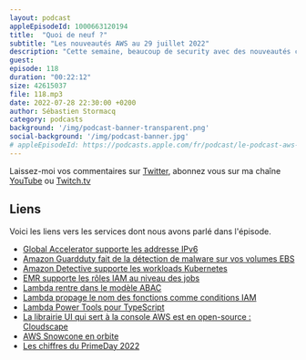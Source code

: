 ```yaml
---
layout: podcast
appleEpisodeId: 1000663120194
title:  "Quoi de neuf ?"
subtitle: "Les nouveautés AWS au 29 juillet 2022"
description: "Cette semaine, beaucoup de security avec des nouveautés coté Guarduty et Detective, mais aussi des nouvelles possibilités avec EMR et Lambda. On parle open source avec Lambda Power Tools pour Typescript et Cloudscape, une librairie pour construire des interfaces web. Le bord du cloud s'étend à l'espace, une partie du cloud AWS est dans la station spaciale internationale et on terminera avec les chiffres AWS du dernier Amazon Prime Day, vous savez ? Cette journée de soldes au niveau mondial qui met beaucoup de charge sur nos infrastructures."
guest: 
episode: 118
duration: "00:22:12"
size: 42615037
file: 118.mp3
date: 2022-07-28 22:30:00 +0200   
author: Sébastien Stormacq
category: podcasts
background: '/img/podcast-banner-transparent.png'
social-background: '/img/podcast-banner.jpg'
# appleEpisodeId: https://podcasts.apple.com/fr/podcast/le-podcast-aws-en-français/id1452118442
---
```


Laissez-moi vos commentaires sur [Twitter](https://twitter.com/sebsto), abonnez vous sur ma chaîne [YouTube](https://www.youtube.com/sebsto) ou [Twitch.tv](https://www.twitch.tv/sebAWS)

## Liens

Voici les liens vers les services dont nous avons parlé dans l'épisode.

- [Global Accelerator supporte les addresse IPv6](https://aws.amazon.com/blogs/aws/new-for-aws-global-accelerator-internet-protocol-version-6-ipv6-support/)
- [Amazon Guardduty fait de la détection de malware sur vos volumes EBS](https://aws.amazon.com/blogs/aws/new-for-amazon-guardduty-malware-detection-for-amazon-ebs-volumes/)
- [Amazon Detective supporte les workloads Kubernetes](https://aws.amazon.com/blogs/aws/amazon-detective-supports-kubernetes-workloads-on-amazon-eks-for-security-investigations/)
- [EMR supporte les rôles IAM au niveau des jobs](https://aws.amazon.com/about-aws/whats-new/2022/07/fine-grained-access-controls-job-scoped-iam-roles-integration-aws-lake-formation-apache-spark-hive-amazon-emr-ec2-clusters/)
- [Lambda rentre dans le modèle ABAC](https://aws.amazon.com/blogs/compute/scaling-aws-lambda-permissions-with-attribute-based-access-control-abac/)
- [Lambda propage le nom des fonctions comme conditions IAM](https://docs.aws.amazon.com/lambda/latest/dg/lambda-intro-execution-role.html#permissions-executionrole-source-function-arn)
- [Lambda Power Tools pour TypeScript](https://docs.aws.amazon.com/lambda/latest/dg/lambda-intro-execution-role.html#permissions-executionrole-source-function-arn)
- [La librairie UI qui sert à la console AWS est en open-source : Cloudscape](https://cloudscape.design/)
- [AWS Snowcone en orbite](https://aws.amazon.com/blogs/aws/how-we-sent-an-aws-snowcone-into-orbit/)
- [Les chiffres du PrimeDay 2022](https://aws.amazon.com/blogs/aws/amazon-prime-day-2022-aws-for-the-win/)
